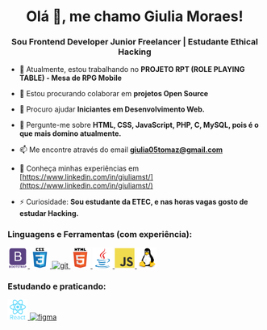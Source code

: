 <h1 align="center">Olá 👋, me chamo Giulia Moraes!</h1>
<h3 align="center">Sou Frontend Developer Junior Freelancer | Estudante Ethical Hacking</h3>

- 🔭 Atualmente, estou trabalhando no **PROJETO RPT (ROLE PLAYING TABLE) - Mesa de RPG Mobile**

- 👯 Estou procurando colaborar em **projetos Open Source**

- 🤝 Procuro ajudar **Iniciantes em Desenvolvimento Web.**

- 💬 Pergunte-me sobre **HTML, CSS, JavaScript, PHP, C, MySQL, pois é o que mais domino atualmente.**

- 📫 Me encontre através do email **giulia05tomaz@gmail.com**

- 📄 Conheça minhas experiências em [https://www.linkedin.com/in/giuliamst/](https://www.linkedin.com/in/giuliamst/)

- ⚡ Curiosidade: **Sou estudante da ETEC, e nas horas vagas gosto de estudar Hacking.**

<h3 align="left">Linguagens e Ferramentas (com experiência): </h3>
<p align="left"> <a href="https://getbootstrap.com/" target="_blank"> <img src="https://raw.githubusercontent.com/devicons/devicon/master/icons/bootstrap/bootstrap-plain-wordmark.svg" alt="bootstrap" width="40" height="40"/> </a> <a href="https://www.w3schools.com/css/" target="_blank"> <img src="https://raw.githubusercontent.com/devicons/devicon/master/icons/css3/css3-original-wordmark.svg" alt="css3" width="40" height="40"/> </a>  <a href="https://git-scm.com/" target="_blank"> <img src="https://www.vectorlogo.zone/logos/git-scm/git-scm-icon.svg" alt="git" width="40" height="40"/> </a> </a> <a href="https://www.w3.org/html/" target="_blank"> <img src="https://raw.githubusercontent.com/devicons/devicon/master/icons/html5/html5-original-wordmark.svg" alt="html5" width="40" height="40"/> </a> <a href="https://www.java.com/" target="_blank"> <img src="https://raw.githubusercontent.com/devicons/devicon/master/icons/java/java-original.svg" alt="java" width="40" height="40"/> </a> <a href="https://developer.mozilla.org/en-US/docs/Web/JavaScript" target="_blank"> <img src="https://raw.githubusercontent.com/devicons/devicon/master/icons/javascript/javascript-original.svg" alt="javascript" width="40" height="40"/> </a> <a href="https://www.linux.org/" target="_blank"> <img src="https://raw.githubusercontent.com/devicons/devicon/master/icons/linux/linux-original.svg" alt="linux" width="40" height="40"/> </a> </p>

<h3 align="left">Estudando e praticando: </h3>
<p align="left"> <a href="https://reactjs.org/" target="_blank"> <img src="https://raw.githubusercontent.com/devicons/devicon/master/icons/react/react-original-wordmark.svg" alt="react" width="40" height="40"/> </a>
<a href="https://www.figma.com/" target="_blank"> <img src="https://www.vectorlogo.zone/logos/figma/figma-icon.svg" alt="figma" width="40" height="40"/> </a>  </p>
